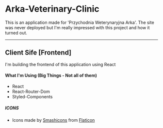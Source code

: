 # Arka-Veterinary-Clinic
This is an application made for 'Przychodnia Weterynaryjna Arka'.
The site was never deployed but I'm really impressed with this project and how it turned out.

---

## Client Sife [Frontend]
I'm building the frontend of this application using React

#### What I'm Using (Big Things - Not all of them)
* React
* React-Router-Dom
* Styled-Components

##### ICONS
* Icons made by [Smashicons](https://www.flaticon.com/authors/smashicons) from [Flaticon](https://www.flaticon.com)
